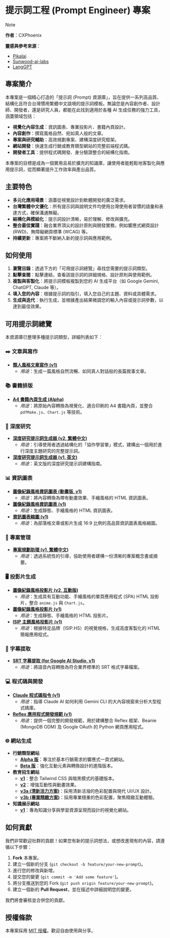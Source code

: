 # 提示詞工程 (Prompt Engineer) 專案

> [!NOTE]
> **作者**：CXPhoenix
>
> **靈感與參考來源**：
> *   [Pikalai](https://hackmd.io/@pikalai/rymtrelTJe)
> *   [Sunwood-ai-labs](https://github.com/Sunwood-ai-labs/MysticLibrary)
> *   [LangGPT](https://github.com/langgptai/awesome-deep-research-prompts)

## 專案簡介

本專案是一個精心打造的「提示詞 (Prompt) 資源庫」，旨在提供一系列高品質、結構化且符合台灣慣用繁體中文語境的提示詞模板。無論您是內容創作者、設計師、開發者，還是研究人員，都能在此找到適用於各種 AI 生成任務的強力工具，涵蓋領域包括：

*   **視覺化內容生成**：資訊圖表、專業投影片、書籍內頁設計。
*   **內容創作**：撰寫風格自然、宛如真人般的文章。
*   **專案與研究輔助**：高效規劃專案、建構深度研究框架。
*   **網站開發**：快速生成行銷或教育類型網站的完整前端程式碼。
*   **開發者工具**：提供程式碼開發、身分驗證整合的結構化指南。

本專案的目標是成為一個實用且易於擴充的知識庫，讓使用者能輕鬆地客製化與應用提示詞，從而顯著提升工作效率與產出品質。

## 主要特色

*   **多元化應用場景**：涵蓋從視覺設計到軟體開發的廣泛需求。
*   **台灣繁體中文優化**：所有提示詞與說明文件均使用台灣使用者習慣的語彙和表達方式，確保溝通無礙。
*   **結構化與模組化**：提示詞設計清晰，易於理解、修改與擴充。
*   **整合最佳實踐**：融合業界頂尖的設計原則與開發實務，例如響應式網頁設計 (RWD)、無障礙網頁標準 (WCAG) 等。
*   **持續更新**：專案將不斷納入新的提示詞與應用範例。

## 如何使用

1.  **瀏覽目錄**：透過下方的「可用提示詞總覽」尋找您需要的提示詞類型。
2.  **點擊查閱**：點擊連結，查看該提示詞的詳細規格、設計原則與使用範例。
3.  **複製與客製化**：將提示詞模板複製到您的 AI 生成平台（如 Google Gemini, ChatGPT, Claude 等）。
4.  **填入您的內容**：根據提示詞的指引，填入您自己的主題、資料或具體需求。
5.  **生成與迭代**：執行生成，並根據產出結果微調您的輸入內容或提示詞參數，以達到最佳效果。

## 可用提示詞總覽

本資源庫已整理多種提示詞類型，詳細列表如下：

### ✒️ 文章與寫作

*   [**類人風格文章寫作 (v1)**](article/article-like-human-v1.md)
    *   *用途*：生成一篇風格自然流暢、如同真人對話般的長篇敘事文章。

### 📚 書籍排版

*   [**A4 書籍內頁生成 (Alpha)**](book/a4-book-generate-alpha.md)
    *   *用途*：將原始內容轉換為視覺化、適合印刷的 A4 書籍內頁，並整合 `pdfMake.js`、`Chart.js` 等技術。

### 🔬 深度研究

*   [**深度研究提示詞生成器 (v2, 繁體中文)**](deep_research/deep_research_prompt_generator_zhTW-v02.md)
    *   *用途*：引導使用者透過結構化的「協作學習單」模式，建構出一個用於進行深度主題研究的完整提示詞。
*   [**深度研究提示詞生成器 (v1, 英文)**](deep_research/deep_research_prompt_generator_en-v01.md)
    *   *用途*：英文版的深度研究提示詞建構指南。

### 📊 資訊圖表

*   [**圖像紀錄風格資訊圖表 (動畫版, v1)**](infomation_graphics/graphic-recording-style-infograph-anim-v01.md)
    *   *用途*：將內容轉換為帶有動畫效果、手繪風格的 HTML 資訊圖表。
*   [**圖像紀錄風格資訊圖表 (v1)**](infomation_graphics/graphics-recording-style-infograph-v01.md)
    *   *用途*：生成靜態、手繪風格的 HTML 資訊圖表。
*   [**資訊圖表縮圖 (v1)**](infomation_graphics/information-graphics-thumbnil-v01.md)
    *   *用途*：為部落格文章或影片生成 16:9 比例的高品質資訊圖表風格縮圖。

### 📝 專案管理

*   [**專案規劃助理 (v1, 繁體中文)**](project/project_plan_assistant_zhTW-v01.md)
    *   *用途*：透過系統性的引導，協助使用者建構一份清晰的專案概念書或摘要。

### 🖥️ 投影片生成

*   [**圖像紀錄風格投影片 (v2, 互動版)**](slides_prompts/graphics-record-slides-v02.md)
    *   *用途*：生成具有互動功能、手繪風格的單頁應用程式 (SPA) HTML 投影片，整合 `anime.js` 與 `Chart.js`。
*   [**圖像紀錄風格投影片 (v1)**](slides_prompts/graphics-record-slides-v01.md)
    *   *用途*：生成靜態、手繪風格的 HTML 投影片。
*   [**ISIP 主題風格投影片 (v1)**](slides_prompts/isip-theme-slides-v1.md)
    *   *用途*：根據特定品牌（ISIP.HS）的視覺規格，生成高度客製化的 HTML 簡報應用程式。

### 💬 字幕提取

*   [**SRT 字幕提取 (for Google AI Studio, v1)**](subtitle-extract/subtitle-extract-for-google-ai-studio-v1.md)
    *   *用途*：將語音內容轉換為符合業界標準的 SRT 格式字幕檔案。

### 💻 程式碼與開發

*   [**Claude 程式碼指令 (v1)**](vibe_coding/cluade_code_instruction-v01.md)
    *   *用途*：指導 Claude AI 如何利用 Gemini CLI 的大內容視窗來分析大型程式碼庫。
*   [**Reflex 應用程式開發規範 (v1)**](vibe_coding/reflex_app_and_beanie_and_google_oauth_structure_rules-v01.md)
    *   *用途*：提供一個完整的開發規範，用於建構整合 Reflex 框架、Beanie (MongoDB ODM) 及 Google OAuth 的 Python 網頁應用程式。

### 🌐 網站生成

*   **行銷類型網站**
    *   [**Alpha 版**](website/marketing-website-alpha.md)：專注於基本行銷需求的響應式一頁式網站。
    *   [**Beta 版**](website/marketing-website-beta.md)：強化互動元素與轉換設計的進階版本。
*   **教育招生網站**
    *   [**v1**](website/educational-student-recruit-website-v1.md)：整合 Tailwind CSS 與暗黑模式的基礎版本。
    *   [**v2**](website/educational-student-recruit-website-v2.md)：增強互動性與動畫效果。
    *   [**v3a (清新活力方案)**](website/educational-student-recruit-website-v3a.md)：採用清新活潑的色彩配置與現代 UI/UX 設計。
    *   [**v3b (專業精緻方案)**](website/educational-student-recruit-website-v3b.md)：採用專業穩重的色彩配置，聚焦精緻互動體驗。
*   **知識展示網站**
    *   [**v1**](website/educational-website-for-knowledges-display-v01.md)：專為知識分享與學習資源呈現而設計的視覺化網站。

## 如何貢獻

我們非常歡迎社群的貢獻！如果您有新的提示詞想法，或想改進現有的內容，請遵循以下步驟：

1.  **Fork** 本專案。
2.  建立一個新的分支 (`git checkout -b feature/your-new-prompt`)。
3.  進行您的修改與新增。
4.  提交您的變更 (`git commit -m 'Add some feature'`)。
5.  將分支推送到您的 Fork (`git push origin feature/your-new-prompt`)。
6.  建立一個新的 **Pull Request**，並在描述中詳細說明您的變更。

我們將會審核並合併您的貢獻。

## 授權條款

本專案採用 [MIT 授權](LICENSE)。歡迎自由使用與分享。
